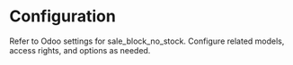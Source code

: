 # Configuration

Refer to Odoo settings for sale_block_no_stock. Configure related models, access rights, and options as needed.
